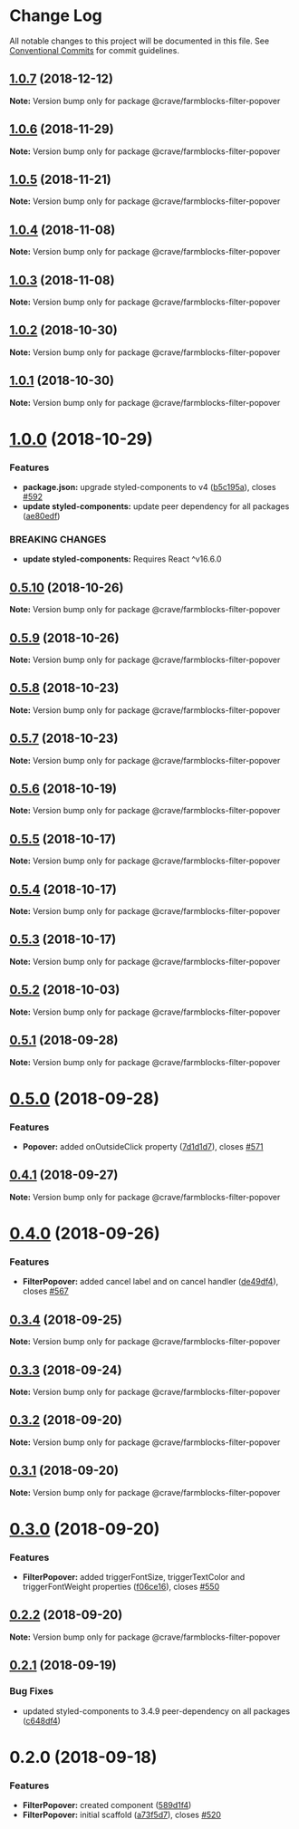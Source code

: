 # Change Log

All notable changes to this project will be documented in this file.
See [Conventional Commits](https://conventionalcommits.org) for commit guidelines.

<a name="1.0.7"></a>
## [1.0.7](https://github.com/CraveFood/farmblocks/compare/@crave/farmblocks-filter-popover@1.0.6...@crave/farmblocks-filter-popover@1.0.7) (2018-12-12)




**Note:** Version bump only for package @crave/farmblocks-filter-popover

<a name="1.0.6"></a>
## [1.0.6](https://github.com/CraveFood/farmblocks/compare/@crave/farmblocks-filter-popover@1.0.5...@crave/farmblocks-filter-popover@1.0.6) (2018-11-29)




**Note:** Version bump only for package @crave/farmblocks-filter-popover

<a name="1.0.5"></a>
## [1.0.5](https://github.com/CraveFood/farmblocks/compare/@crave/farmblocks-filter-popover@1.0.4...@crave/farmblocks-filter-popover@1.0.5) (2018-11-21)




**Note:** Version bump only for package @crave/farmblocks-filter-popover

<a name="1.0.4"></a>
## [1.0.4](https://github.com/CraveFood/farmblocks/compare/@crave/farmblocks-filter-popover@1.0.3...@crave/farmblocks-filter-popover@1.0.4) (2018-11-08)




**Note:** Version bump only for package @crave/farmblocks-filter-popover

<a name="1.0.3"></a>
## [1.0.3](https://github.com/CraveFood/farmblocks/compare/@crave/farmblocks-filter-popover@1.0.2...@crave/farmblocks-filter-popover@1.0.3) (2018-11-08)




**Note:** Version bump only for package @crave/farmblocks-filter-popover

<a name="1.0.2"></a>
## [1.0.2](https://github.com/CraveFood/farmblocks/compare/@crave/farmblocks-filter-popover@1.0.1...@crave/farmblocks-filter-popover@1.0.2) (2018-10-30)




**Note:** Version bump only for package @crave/farmblocks-filter-popover

<a name="1.0.1"></a>
## [1.0.1](https://github.com/CraveFood/farmblocks/compare/@crave/farmblocks-filter-popover@1.0.0...@crave/farmblocks-filter-popover@1.0.1) (2018-10-30)




**Note:** Version bump only for package @crave/farmblocks-filter-popover

<a name="1.0.0"></a>
# [1.0.0](https://github.com/CraveFood/farmblocks/compare/@crave/farmblocks-filter-popover@0.5.10...@crave/farmblocks-filter-popover@1.0.0) (2018-10-29)


### Features

* **package.json:** upgrade styled-components to v4 ([b5c195a](https://github.com/CraveFood/farmblocks/commit/b5c195a)), closes [#592](https://github.com/CraveFood/farmblocks/issues/592)
* **update styled-components:** update peer dependency for all packages ([ae80edf](https://github.com/CraveFood/farmblocks/commit/ae80edf))


### BREAKING CHANGES

* **update styled-components:** Requires React ^v16.6.0




<a name="0.5.10"></a>
## [0.5.10](https://github.com/CraveFood/farmblocks/compare/@crave/farmblocks-filter-popover@0.5.9...@crave/farmblocks-filter-popover@0.5.10) (2018-10-26)




**Note:** Version bump only for package @crave/farmblocks-filter-popover

<a name="0.5.9"></a>
## [0.5.9](https://github.com/CraveFood/farmblocks/compare/@crave/farmblocks-filter-popover@0.5.8...@crave/farmblocks-filter-popover@0.5.9) (2018-10-26)




**Note:** Version bump only for package @crave/farmblocks-filter-popover

<a name="0.5.8"></a>
## [0.5.8](https://github.com/CraveFood/farmblocks/compare/@crave/farmblocks-filter-popover@0.5.7...@crave/farmblocks-filter-popover@0.5.8) (2018-10-23)




**Note:** Version bump only for package @crave/farmblocks-filter-popover

<a name="0.5.7"></a>
## [0.5.7](https://github.com/CraveFood/farmblocks/compare/@crave/farmblocks-filter-popover@0.5.6...@crave/farmblocks-filter-popover@0.5.7) (2018-10-23)




**Note:** Version bump only for package @crave/farmblocks-filter-popover

<a name="0.5.6"></a>
## [0.5.6](https://github.com/CraveFood/farmblocks/compare/@crave/farmblocks-filter-popover@0.5.5...@crave/farmblocks-filter-popover@0.5.6) (2018-10-19)




**Note:** Version bump only for package @crave/farmblocks-filter-popover

<a name="0.5.5"></a>
## [0.5.5](https://github.com/CraveFood/farmblocks/compare/@crave/farmblocks-filter-popover@0.5.4...@crave/farmblocks-filter-popover@0.5.5) (2018-10-17)




**Note:** Version bump only for package @crave/farmblocks-filter-popover

<a name="0.5.4"></a>
## [0.5.4](https://github.com/CraveFood/farmblocks/compare/@crave/farmblocks-filter-popover@0.5.3...@crave/farmblocks-filter-popover@0.5.4) (2018-10-17)




**Note:** Version bump only for package @crave/farmblocks-filter-popover

<a name="0.5.3"></a>
## [0.5.3](https://github.com/CraveFood/farmblocks/compare/@crave/farmblocks-filter-popover@0.5.2...@crave/farmblocks-filter-popover@0.5.3) (2018-10-17)




**Note:** Version bump only for package @crave/farmblocks-filter-popover

<a name="0.5.2"></a>
## [0.5.2](https://github.com/CraveFood/farmblocks/compare/@crave/farmblocks-filter-popover@0.5.1...@crave/farmblocks-filter-popover@0.5.2) (2018-10-03)




**Note:** Version bump only for package @crave/farmblocks-filter-popover

<a name="0.5.1"></a>
## [0.5.1](https://github.com/CraveFood/farmblocks/compare/@crave/farmblocks-filter-popover@0.5.0...@crave/farmblocks-filter-popover@0.5.1) (2018-09-28)




**Note:** Version bump only for package @crave/farmblocks-filter-popover

<a name="0.5.0"></a>
# [0.5.0](https://github.com/CraveFood/farmblocks/compare/@crave/farmblocks-filter-popover@0.4.1...@crave/farmblocks-filter-popover@0.5.0) (2018-09-28)


### Features

* **Popover:** added onOutsideClick property ([7d1d1d7](https://github.com/CraveFood/farmblocks/commit/7d1d1d7)), closes [#571](https://github.com/CraveFood/farmblocks/issues/571)




<a name="0.4.1"></a>
## [0.4.1](https://github.com/CraveFood/farmblocks/compare/@crave/farmblocks-filter-popover@0.4.0...@crave/farmblocks-filter-popover@0.4.1) (2018-09-27)




**Note:** Version bump only for package @crave/farmblocks-filter-popover

<a name="0.4.0"></a>
# [0.4.0](https://github.com/CraveFood/farmblocks/compare/@crave/farmblocks-filter-popover@0.3.4...@crave/farmblocks-filter-popover@0.4.0) (2018-09-26)


### Features

* **FilterPopover:** added cancel label and on cancel handler ([de49df4](https://github.com/CraveFood/farmblocks/commit/de49df4)), closes [#567](https://github.com/CraveFood/farmblocks/issues/567)




<a name="0.3.4"></a>
## [0.3.4](https://github.com/CraveFood/farmblocks/compare/@crave/farmblocks-filter-popover@0.3.3...@crave/farmblocks-filter-popover@0.3.4) (2018-09-25)




**Note:** Version bump only for package @crave/farmblocks-filter-popover

<a name="0.3.3"></a>
## [0.3.3](https://github.com/CraveFood/farmblocks/compare/@crave/farmblocks-filter-popover@0.3.2...@crave/farmblocks-filter-popover@0.3.3) (2018-09-24)




**Note:** Version bump only for package @crave/farmblocks-filter-popover

<a name="0.3.2"></a>
## [0.3.2](https://github.com/CraveFood/farmblocks/compare/@crave/farmblocks-filter-popover@0.3.0...@crave/farmblocks-filter-popover@0.3.2) (2018-09-20)




**Note:** Version bump only for package @crave/farmblocks-filter-popover

<a name="0.3.1"></a>
## [0.3.1](https://github.com/CraveFood/farmblocks/compare/@crave/farmblocks-filter-popover@0.3.0...@crave/farmblocks-filter-popover@0.3.1) (2018-09-20)




**Note:** Version bump only for package @crave/farmblocks-filter-popover

<a name="0.3.0"></a>
# [0.3.0](https://github.com/CraveFood/farmblocks/compare/@crave/farmblocks-filter-popover@0.2.2...@crave/farmblocks-filter-popover@0.3.0) (2018-09-20)


### Features

* **FilterPopover:** added triggerFontSize, triggerTextColor and triggerFontWeight properties ([f06ce16](https://github.com/CraveFood/farmblocks/commit/f06ce16)), closes [#550](https://github.com/CraveFood/farmblocks/issues/550)




<a name="0.2.2"></a>
## [0.2.2](https://github.com/CraveFood/farmblocks/compare/@crave/farmblocks-filter-popover@0.2.1...@crave/farmblocks-filter-popover@0.2.2) (2018-09-20)




**Note:** Version bump only for package @crave/farmblocks-filter-popover

<a name="0.2.1"></a>
## [0.2.1](https://github.com/CraveFood/farmblocks/compare/@crave/farmblocks-filter-popover@0.2.0...@crave/farmblocks-filter-popover@0.2.1) (2018-09-19)


### Bug Fixes

* updated styled-components to 3.4.9 peer-dependency on all packages ([c648df4](https://github.com/CraveFood/farmblocks/commit/c648df4))




<a name="0.2.0"></a>
# 0.2.0 (2018-09-18)


### Features

* **FilterPopover:** created component ([589d1f4](https://github.com/CraveFood/farmblocks/commit/589d1f4))
* **FilterPopover:** initial scaffold ([a73f5d7](https://github.com/CraveFood/farmblocks/commit/a73f5d7)), closes [#520](https://github.com/CraveFood/farmblocks/issues/520)
